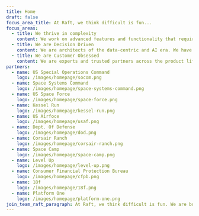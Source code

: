 ```yaml
---
title: Home
draft: false
focus_area_title: At Raft, we think difficult is fun...
focus_areas:
  - title: We thrive in complexity
    content: We work on advanced features and functionality that require specialized skills and capabilities in software architecture, UX/UI design, and automated testing. We work closely with operators and end users to transform mission workflows, modernize legacy applications and data systems for speed, security, and scale.
  - title: We are Decision Driven
    content: We are architects of the data-centric and AI era. We have end-to-end experience working with government and commercial partners to establish sustainable data governance strategies, implementing federated data ecosystems, and adopting human-centered AI systems that reduce cognitive load and augment decision making. We are charting a path for responsible AI and emerging technology.
  - title: We are Customer Obsessed
    content: We are experts and trusted partners across the product lifecycle - from initial concept to operationalizing the end results. By creating products driven by user outcomes instead of features, we empower organizations with solutions that meet and exceed your goals.
partners:
  - name: US Special Operations Command
    logo: /images/homepage/socom.png
  - name: Space Systems Command
    logo: /images/homepage/space-systems-command.png
  - name: US Space Force
    logo: /images/homepage/space-force.png
  - name: Kessel Run
    logo: /images/homepage/kessel-run.png
  - name: US Airfoce
    logo: /images/homepage/usaf.png
  - name: Dept. Of Defense
    logo: /images/homepage/dod.png
  - name: Corsair Ranch
    logo: /images/homepage/corsair-ranch.png
  - name: Space Camp
    logo: /images/homepage/space-camp.png
  - name: Level Up
    logo: /images/homepage/level-up.png
  - name: Consumer Financial Protection Bureau
    logo: /images/homepage/cfpb.png
  - name: 18f
    logo: /images/homepage/18f.png
  - name: Platform One
    logo: /images/homepage/platform-one.png
join_team_raft_paragraph: At Raft, we think difficult is fun. We are building the sharpest digital solutions. To solve the most complex problems. With the brightest minds. And a passion for culture that will change the world.
---
```

